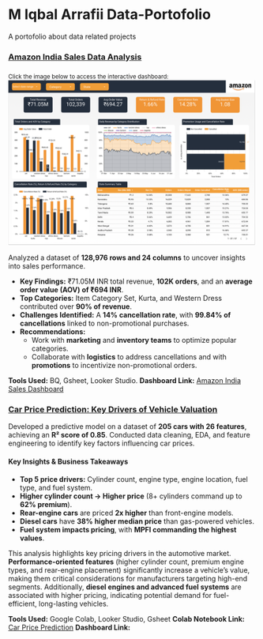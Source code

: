 # M Iqbal Arrafii Data-Portofolio
A portofolio about data related projects

### [Amazon India Sales Data Analysis](./Amazon%20India%20Sales%20Analysis)
<sub>Click the image below to access the interactive dashboard:</sub>  
<a href="https://lookerstudio.google.com/reporting/34b32deb-7115-4876-9353-913ab6c88ca9">
  <img src="./assets/dashboard-preview/Amazon%20India%20Sales%20Dashboard.png" alt="Dashboard Preview" width="500">
</a> 

Analyzed a dataset of **128,976 rows and 24 columns** to uncover insights into sales performance.  
- **Key Findings:** ₹71.05M INR total revenue, **102K orders**, and an **average order value (AOV) of ₹694 INR**.  
- **Top Categories:** Item Category Set, Kurta, and Western Dress contributed over **90% of revenue**.  
- **Challenges Identified:** A **14% cancellation rate**, with **99.84% of cancellations** linked to non-promotional purchases.  
- **Recommendations:**  
  - Work with **marketing** and **inventory teams** to optimize popular categories.  
  - Collaborate with **logistics** to address cancellations and with **promotions** to incentivize non-promotional orders.  

**Tools Used:** BQ, Gsheet, Looker Studio.
**Dashboard Link:** [Amazon India Sales Dashboard](https://lookerstudio.google.com/reporting/34b32deb-7115-4876-9353-913ab6c88ca9)  


### [Car Price Prediction: Key Drivers of Vehicle Valuation](./Car%20Price%20Prediction%20and%20Analysis)

Developed a predictive model on a dataset of **205 cars with 26 features**, achieving an **R² score of 0.85**. Conducted data cleaning, EDA, and feature engineering to identify key factors influencing car prices.  

#### **Key Insights & Business Takeaways**  
- **Top 5 price drivers:** Cylinder count, engine type, engine location, fuel type, and fuel system.  
- **Higher cylinder count → Higher price** (8+ cylinders command up to **62% premium**).  
- **Rear-engine cars** are priced **2x higher** than front-engine models.  
- **Diesel cars** have **38% higher median price** than gas-powered vehicles.  
- **Fuel system impacts pricing**, with **MPFI commanding the highest values**.  

This analysis highlights key pricing drivers in the automotive market. **Performance-oriented features** (higher cylinder count, premium engine types, and rear-engine placement) significantly increase a vehicle’s value, making them critical considerations for manufacturers targeting high-end segments. Additionally, **diesel engines and advanced fuel systems** are associated with higher pricing, indicating potential demand for fuel-efficient, long-lasting vehicles.  

**Tools Used:** Google Colab, Looker Studio, Gsheet
**Colab Notebook Link:** [Car Price Prediction](/Car%20Price%20Prediction%20and%20Analysis/Car_Price.ipynb)
**Dashboard Link:** 

